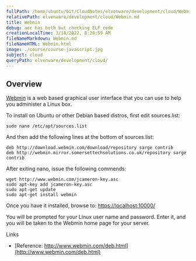 ```yaml
---
fullPath: /home/ubuntu/Git/CloudNotes/elvenware/development/cloud/Webmin.md
relativePath: elvenware/development/cloud/Webmin.md
title: Webmin
debug: aec has both but checking ELF code
creationLocalTime: 3/18/2022, 8:20:59 AM
fileNameMarkdown: Webmin.md
fileNameHTML: Webmin.html
image: ./course/course-javascript.jpg
subject: cloud
queryPath: elvenware/development/cloud/
---
```


<!-- toc -->
<!-- tocstop -->

## Overview

[Webmin](http://www.webmin.com/index.html) is a web based graphical user
interface that you can use to help you administer a Linux box.

To install on Ubuntu or other Debian based distros, first edit
sources.list:

``` {.code}
sudo nano /etc/apt/sources.list
```

And then add the following lines at the bottom of sources.list:

``` {.code}
deb http://download.webmin.com/download/repository sarge contrib
deb http://webmin.mirror.somersettechsolutions.co.uk/repository sarge contrib
```

After exiting nano, issue the following commends:

``` {.code}
wget http://www.webmin.com/jcameron-key.asc
sudo apt-key add jcameron-key.asc
sudo apt-get update
sudo apt-get install webmin
```

Once you have it installed, browse to: <https://localhost:10000/>

You will be prompted for your Linux user name and password. Enter it,
and you will be taken to the Webmin home page for your server.

Links

-   [Reference:
    http://www.webmin.com/deb.html](http://www.webmin.com/deb.html)
